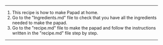 -----------------------------------------------------------------------------
1. This recipe is how to make Papad at home. 
2. Go to the "Ingredients.md" file to check that you have all the ingredients needed to make the papad.
3. Go to the "recipe.md" file to make the papad and follow the instructions written in the "recipe.md" file step by step.
-----------------------------------------------------------------------------